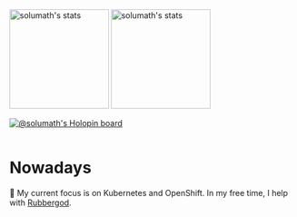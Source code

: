 <span>
        <img height="175em" media="(prefers-color-scheme: dark)" alt="solumath's stats" src="https://vercel-server-readme-stats-solumath.vercel.app/api?username=solumath&show_icons=true&bg_color=ffffff00&text_color=cdd6f4&icon_color=95b7e6&title_color=95b7e6&border_color=bac2de32&border_radius=16&include_all_commits=true&count_private=true">
        <img height="175em" alt="solumath's stats" media="(prefers-color-scheme: dark)" src="https://vercel-server-readme-stats-solumath.vercel.app/api/top-langs/?username=solumath&show_icons=true&bg_color=ffffff00&text_color=cdd6f4&icon_color=95b7e6&title_color=95b7e6&border_color=bac2de32&border_radius=16&include_all_commits=true&count_private=true&layout=compact">
</span>

[![@solumath's Holopin board](https://holopin.me/solumath)](https://holopin.io/@solumath)

<img src="https://komarev.com/ghpvc/?username=solumath&style=flat-square&color=blue" alt=""/>

# Nowadays

🔭 My current focus is on Kubernetes and OpenShift. In my free time, I help with [Rubbergod](https://github.com/vutfitdiscord).
